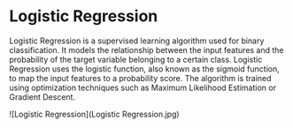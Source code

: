 # Logistic Regression
Logistic Regression is a supervised learning algorithm used for binary classification. It models the relationship between the input features and the probability of the target variable belonging to a certain class. Logistic Regression uses the logistic function, also known as the sigmoid function, to map the input features to a probability score. The algorithm is trained using optimization techniques such as Maximum Likelihood Estimation or Gradient Descent.

![Logistic Regression](Logistic Regression.jpg)
